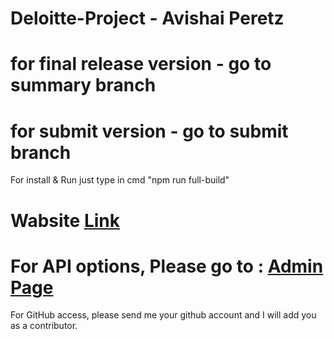 # Deloitte-Project - Avishai Peretz

# for final release version - go to summary branch
# for submit version - go to submit branch

For install & Run just type in cmd "npm run full-build"

<h1>Wabsite <a href="https://deloitte-summary.herokuapp.com/" target=_blank >Link</a></h1>
<h1>For API options, Please go to : <a href="https://deloitte-summary.herokuapp.com/admin" target="_blank">Admin Page</a></h1>

For GitHub access, please send me your github account and I will add you as a contributor.
